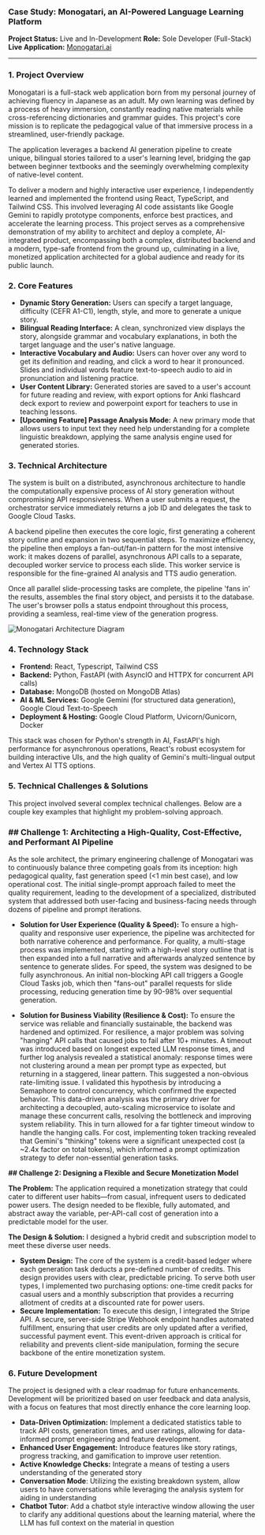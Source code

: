 ### **Case Study: Monogatari, an AI-Powered Language Learning Platform**

**Project Status:** Live and In-Development
**Role:** Sole Developer (Full-Stack)
**Live Application:** [Monogatari.ai](https://monogatari.ai/)

---

### **1. Project Overview**
Monogatari is a full-stack web application born from my personal journey of achieving fluency in Japanese as an adult. My own learning was defined by a process of heavy immersion, constantly reading native materials while cross-referencing dictionaries and grammar guides. This project's core mission is to replicate the pedagogical value of that immersive process in a streamlined, user-friendly package.

The application leverages a backend AI generation pipeline to create unique, bilingual stories tailored to a user's learning level, bridging the gap between beginner textbooks and the seemingly overwhelming complexity of native-level content.

To deliver a modern and highly interactive user experience, I independently learned and implemented the frontend using React, TypeScript, and Tailwind CSS. This involved leveraging AI code assistants like Google Gemini to rapidly prototype components, enforce best practices, and accelerate the learning process. This project serves as a comprehensive demonstration of my ability to architect and deploy a complete, AI-integrated product, encompassing both a complex, distributed backend and a modern, type-safe frontend from the ground up, culminating in a live, monetized application architected for a global audience and ready for its public launch.

### **2. Core Features**

* **Dynamic Story Generation:** Users can specify a target language, difficulty (CEFR A1-C1), length, style, and more to generate a unique story.
* **Bilingual Reading Interface:** A clean, synchronized view displays the story, alongside grammar and vocabulary explanations, in both the target language and the user's native language.
* **Interactive Vocabulary and Audio:** Users can hover over any word to get its definition and reading, and click a word to hear it pronounced. Slides and individual words feature text-to-speech audio to aid in pronunciation and listening practice.
* **User Content Library:** Generated stories are saved to a user's account for future reading and review, with export options for Anki flashcard deck export to review and powerpoint export for teachers to use in teaching lessons.
* **[Upcoming Feature] Passage Analysis Mode:** A new primary mode that allows users to input text they need help understanding for a complete linguistic breakdown, applying the same analysis engine used for generated stories.

### **3. Technical Architecture**

The system is built on a distributed, asynchronous architecture to handle the computationally expensive process of AI story generation without compromising API responsiveness. When a user submits a request, the orchestrator service immediately returns a job ID and delegates the task to Google Cloud Tasks.

A backend pipeline then executes the core logic, first generating a coherent story outline and expansion in two sequential steps. To maximize efficiency, the pipeline then employs a fan-out/fan-in pattern for the most intensive work: it makes dozens of parallel, asynchronous API calls to a separate, decoupled worker service to process each slide. This worker service is responsible for the fine-grained AI analysis and TTS audio generation.

Once all parallel slide-processing tasks are complete, the pipeline 'fans in' the results, assembles the final story object, and persists it to the database. The user's browser polls a status endpoint throughout this process, providing a seamless, real-time view of the generation progress.

![Monogatari Architecture Diagram](https://i.imgur.com/ag5FGSt.png)

### **4. Technology Stack**

* **Frontend:** React, Typescript, Tailwind CSS
* **Backend:** Python, FastAPI (with AsyncIO and HTTPX for concurrent API calls)
* **Database:** MongoDB (hosted on MongoDB Atlas)
* **AI & ML Services:** Google Gemini (for structured data generation), Google Cloud Text-to-Speech
* **Deployment & Hosting:** Google Cloud Platform, Uvicorn/Gunicorn, Docker

This stack was chosen for Python's strength in AI, FastAPI's high performance for asynchronous operations, React's robust ecosystem for building interactive UIs, and the high quality of Gemini's multi-lingual output and Vertex AI TTS options.

### **5. Technical Challenges & Solutions**

This project involved several complex technical challenges. Below are a couple key examples that highlight my problem-solving approach.

### ## Challenge 1: Architecting a High-Quality, Cost-Effective, and Performant AI Pipeline

As the sole architect, the primary engineering challenge of Monogatari was to continuously balance three competing goals from its inception: high pedagogical quality, fast generation speed (<1 min best case), and low operational cost. The initial single-prompt approach failed to meet the quality requirement, leading to the development of a specialized, distributed system that addressed both user-facing and business-facing needs through dozens of pipeline and prompt iterations.

* **Solution for User Experience (Quality & Speed):** To ensure a high-quality and responsive user experience, the pipeline was architected for both narrative coherence and performance. For quality, a multi-stage process was implemented, starting with a high-level story outline that is then expanded into a full narrative and afterwards analyzed sentence by sentence to generate slides. For speed, the system was designed to be fully asynchronous. An initial non-blocking API call triggers a Google Cloud Tasks job, which then "fans-out" parallel requests for slide processing, reducing generation time by 90-98% over sequential generation.

* **Solution for Business Viability (Resilience & Cost):** To ensure the service was reliable and financially sustainable, the backend was hardened and optimized. For resilience, a major problem was solving "hanging" API calls that caused jobs to fail after 10+ minutes. A timeout was introduced based on longest expected LLM response times, and further log analysis revealed a statistical anomaly: response times were not clustering around a mean per prompt type as expected, but returning in a staggered, linear pattern. This suggested a non-obvious rate-limiting issue. I validated this hypothesis by introducing a Semaphore to control concurrency, which confirmed the expected behavior. This data-driven analysis was the primary driver for architecting a decoupled, auto-scaling microservice to isolate and manage these concurrent calls, resolving the bottleneck and improving system reliability. This in turn allowed for a far tighter timeout window to handle the hanging calls. For cost, implementing token tracking revealed that Gemini's "thinking" tokens were a significant unexpected cost (a ~2.4x factor on total tokens), which informed a prompt optimization strategy to defer non-essential generation tasks.

**## Challenge 2: Designing a Flexible and Secure Monetization Model**

**The Problem:**
The application required a monetization strategy that could cater to different user habits—from casual, infrequent users to dedicated power users. The design needed to be flexible, fully automated, and abstract away the variable, per-API-call cost of generation into a predictable model for the user.

**The Design & Solution:**
I designed a hybrid credit and subscription model to meet these diverse user needs.
* **System Design:** The core of the system is a credit-based ledger where each generation task deducts a pre-defined number of credits. This design provides users with clear, predictable pricing. To serve both user types, I implemented two purchasing options: one-time credit packs for casual users and a monthly subscription that provides a recurring allotment of credits at a discounted rate for power users.
* **Secure Implementation:** To execute this design, I integrated the Stripe API. A secure, server-side Stripe Webhook endpoint handles automated fulfillment, ensuring that user credits are only updated after a verified, successful payment event. This event-driven approach is critical for reliability and prevents client-side manipulation, forming the secure backbone of the entire monetization system.

### **6. Future Development**

The project is designed with a clear roadmap for future enhancements. Development will be prioritized based on user feedback and data analysis, with a focus on features that most directly enhance the core learning loop.

* **Data-Driven Optimization:** Implement a dedicated statistics table to track API costs, generation times, and user ratings, allowing for data-informed prompt engineering and feature development.
* **Enhanced User Engagement:** Introduce features like story ratings, progress tracking, and gamification to improve user retention.
* **Active Knowledge Checks:** Integrate a means of testing a users understanding of the generated story
* **Conversation Mode**: Utilizing the existing breakdown system, allow users to have conversations while leveraging the analysis system for aiding in understanding
* **Chatbot Tutor**: Add a chatbot style interactive window allowing the user to clarify any additional questions about the learning material, where the LLM has full context on the material in question
